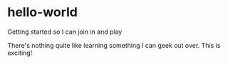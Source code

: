# hello-world
Getting started so I can join in and play

There's nothing quite like learning something I can geek out over.  This is exciting!
